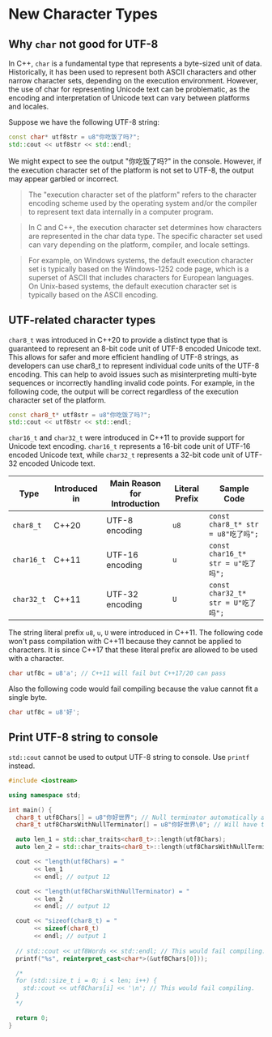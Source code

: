 # New Character Types

## Why `char` not good for UTF-8
In C++, `char` is a fundamental type that represents a byte-sized unit of data. Historically, it has been used to represent both ASCII characters and other narrow character sets, depending on the execution environment. However, the use of char for representing Unicode text can be problematic, as the encoding and interpretation of Unicode text can vary between platforms and locales.

Suppose we have the following UTF-8 string:

```cpp
const char* utf8str = u8"你吃饭了吗?";
std::cout << utf8str << std::endl;
```

We might expect to see the output "你吃饭了吗?" in the console. However, if the execution character set of the platform is not set to UTF-8, the output may appear garbled or incorrect.

>The "execution character set of the platform" refers to the character encoding scheme used by the operating system and/or the compiler to represent text data internally in a computer program.

>In C and C++, the execution character set determines how characters are represented in the char data type. The specific character set used can vary depending on the platform, compiler, and locale settings.

>For example, on Windows systems, the default execution character set is typically based on the Windows-1252 code page, which is a superset of ASCII that includes characters for European languages. On Unix-based systems, the default execution character set is typically based on the ASCII encoding.

## UTF-related character types

`char8_t` was introduced in C++20 to provide a distinct type that is guaranteed to represent an 8-bit code unit of UTF-8 encoded Unicode text. This allows for safer and more efficient handling of UTF-8 strings, as developers can use char8_t to represent individual code units of the UTF-8 encoding. This can help to avoid issues such as misinterpreting multi-byte sequences or incorrectly handling invalid code points. For example, in the following code, the output will be correct regardless of the execution character set of the platform.

```cpp
const char8_t* utf8str = u8"你吃饭了吗?";
std::cout << utf8str << std::endl;
```

`char16_t` and `char32_t` were introduced in C++11 to provide support for Unicode text encoding. `char16_t` represents a 16-bit code unit of UTF-16 encoded Unicode text, while `char32_t` represents a 32-bit code unit of UTF-32 encoded Unicode text. 

| Type        | Introduced in | Main Reason for Introduction | Literal Prefix | Sample Code                                      |
|-------------|---------------|------------------------------|----------------|-------------------------------------------------|
| `char8_t`      | C++20         | UTF-8 encoding | `u8`         | `const char8_t* str = u8"吃了吗";`       |
| `char16_t`     | C++11         | UTF-16 encoding | `u`          | `const char16_t* str = u"吃了吗";`       |
| `char32_t`     | C++11         | UTF-32 encoding | `U`          | `const char32_t* str = U"吃了吗";`       |

The string literal prefix `u8`, `u`, `U` were introduced in C++11. The following code won't pass compilation with C++11 because they cannot be applied to characters. It is since C++17 that these literal prefix are allowed to be used with a character.

```cpp
char utf8c = u8'a'; // C++11 will fail but C++17/20 can pass
```

Also the following code would fail compiling because the value cannot fit a single byte.
```cpp
char utf8c = u8'好';
```

## Print UTF-8 string to console

`std::cout` cannot be used to output UTF-8 string to console. Use `printf` instead.

```cpp
#include <iostream>

using namespace std;

int main() {
  char8_t utf8Chars[] = u8"你好世界"; // Null terminator automatically appended.
  char8_t utf8CharsWithNullTerminator[] = u8"你好世界\0"; // Will have two null terminators.

  auto len_1 = std::char_traits<char8_t>::length(utf8Chars);
  auto len_2 = std::char_traits<char8_t>::length(utf8CharsWithNullTerminator);

  cout << "length(utf8Chars) = " 
       << len_1 
       << endl; // output 12

  cout << "length(utf8CharsWithNullTerminator) = " 
       << len_2 
       << endl; // output 12

  cout << "sizeof(char8_t) = " 
       << sizeof(char8_t) 
       << endl; // output 1
  
  // std::cout << utf8Words << std::endl; // This would fail compiling.  
  printf("%s", reinterpret_cast<char*>(&utf8Chars[0]));

  /*
  for (std::size_t i = 0; i < len; i++) {
    std::cout << utf8Chars[i] << '\n'; // This would fail compiling.
  }
  */

  return 0;
}

```

